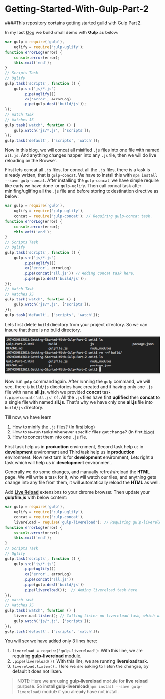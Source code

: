 Getting-Started-With-Gulp-Part-2
================================

####This repository contains getting started guild with Gulp Part 2.

In my last [blog](http://codechutney.in/blog/nodejs/getting-started-with-gulp/) we build small demo with **Gulp** as below:

```JavaScript
var gulp = require('gulp'),
    uglify = require('gulp-uglify');
function errorLog(error) {
    console.error(error);
    this.emit('end');
}
// Scripts Task
// Uglify
gulp.task('scripts', function () {
    gulp.src('js/*.js')
        .pipe(uglify())
        .on('error', errorLog)
        .pipe(gulp.dest('build/js'));
});
// Watch Task
// Watches JS
gulp.task('watch', function () {
    gulp.watch('js/*.js', ['scripts']);
});
gulp.task('default', ['scripts', 'watch']);
```

Now in this blog, we will concat all minified ```.js``` files into one file with named ```all.js```. And anything changes happen into any ```.js``` file, then we will do live reloading on the Browser.

First lets concat all ```.js``` files, for concat all the ```.js``` files, there is a task is already written, that is ```gulp-concat```. We have to install this with ```npm install --save gulp-concat```. After installing the ```gulp-concat```, we have simple require like early we have done for ```gulp-uglify```. Then call concat task after minifing/uglifing all the ```.js``` file and before storing to destination directive as below:

```JavaScript
var gulp = require('gulp'),
    uglify = require('gulp-uglify'),
    concat = require('gulp-concat'); // Requiring gulp-concat task.
function errorLog(error) {
    console.error(error);
    this.emit('end');
}
// Scripts Task
// Uglify
gulp.task('scripts', function () {
    gulp.src('js/*.js')
        .pipe(uglify())
        .on('error', errorLog)
        .pipe(concat('all.js')) // Adding concat task here.
        .pipe(gulp.dest('build/js'));
});
// Watch Task
// Watches JS
gulp.task('watch', function () {
    gulp.watch('js/*.js', ['scripts']);
});
gulp.task('default', ['scripts', 'watch']);
```

Lets first delete ```build``` directory from your project directory. So we can insure that there is no build directory.

![RemoveBuildDirectory.png](https://raw.githubusercontent.com/AmitThakkar/Getting-Started-With-Gulp-Part-2/master/RemoveBuildDirectory.png)

Now run ```gulp``` command again. After running the ```gulp``` command, we will see, there is ```build/js``` directories have created and it having only one ```.js``` file with name **all.js**, which we provided **concat** task (```.pipe(concat('all.js'))```). All the ```.js``` files have first **uglified** then **concat** to a single file with named **all.js**. That's why we have only one **all.js** file into ```build/js``` directory.

Till now, we have learn

1. How to minify the ```.js``` files? (In first [blog](http://codechutney.in/blog/nodejs/getting-started-with-gulp/))
2. How to re-run tasks whenever specific files get change? (In first [blog](http://codechutney.in/blog/nodejs/getting-started-with-gulp/))
3. How to concat them into one ```.js``` file.

First task help us in **production** environment, Second task help us in **development** environment and Third task help us in **production** environment. Now next turn is for **development** environment, Lets right a task which will help us in **development** environment.

Generally we do some changes, and manually refresh/reload the **HTML** page. We will write a task for it, who will watch our files, and anything gets change into any file from them, it will automatically reload the **HTML** as well.

Add **[Live Reload](https://chrome.google.com/webstore/detail/livereload/jnihajbhpnppcggbcgedagnkighmdlei/reviews?hl=en)** extensions to your chrome browser. Then update your **gulpfile.js** with below content:

```JavaScript
var gulp = require('gulp'),
    uglify = require('gulp-uglify'),
    concat = require('gulp-concat'),
    livereload = require('gulp-livereload'); // Requiring gulp-livereload task.
function errorLog(error) {
    console.error(error);
    this.emit('end');
}
// Scripts Task
// Uglify
gulp.task('scripts', function () {
    gulp.src('js/*.js')
        .pipe(uglify())
        .on('error', errorLog)
        .pipe(concat('all.js'))
        .pipe(gulp.dest('build/js'))
        .pipe(livereload());  // Adding livereload task here.
});
// Watch Task
// Watches JS
gulp.task('watch', function () {
    livereload.listen(); // Calling lister on livereload task, which will start listening for changes.
    gulp.watch('js/*.js', ['scripts']);
});
gulp.task('default', ['scripts', 'watch']);
```

You will see we have added only 3 lines here:

1. ```livereload = require('gulp-livereload')```: With this line, we are requiring **gulp-livereload** module.
2. ```.pipe(livereload())```: With this line, we are running **livereload** task.
3. ```livereload.listen();```: Here we are asking to listen the changes, by default it does not listen.

> NOTE: Here we are using **gulp-livereload** module for **live** **reload** purpose. So install **gulp-livereload**(```npm install --save gulp-livereload```) module if you already have not install.